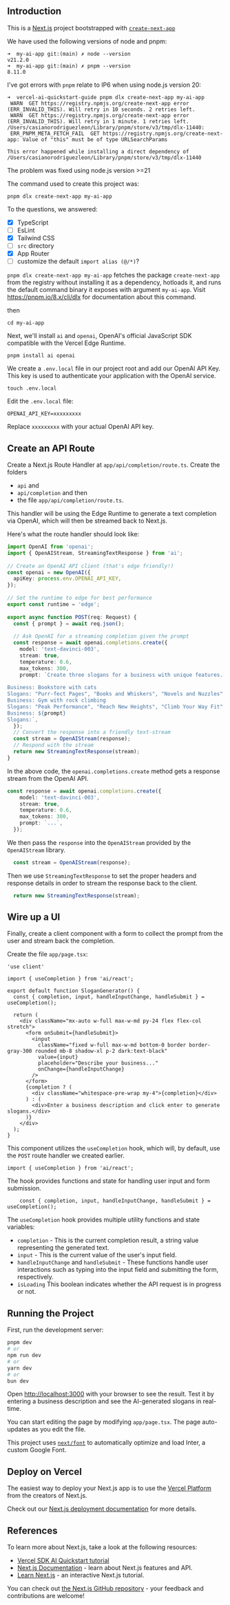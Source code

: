 ## Introduction

This is a [Next.js](https://nextjs.org/) project bootstrapped with [`create-next-app`](https://github.com/vercel/next.js/tree/canary/packages/create-next-app)

We have used the following versions of node and pnpm:

```
➜  my-ai-app git:(main) ✗ node --version
v21.2.0
➜  my-ai-app git:(main) ✗ pnpm --version
8.11.0
```

I've got errors with `pnpm` relate to IP6 when using node.js version 20:

```
➜  vercel-ai-quickstart-guide pnpm dlx create-next-app my-ai-app
 WARN  GET https://registry.npmjs.org/create-next-app error (ERR_INVALID_THIS). Will retry in 10 seconds. 2 retries left.
 WARN  GET https://registry.npmjs.org/create-next-app error (ERR_INVALID_THIS). Will retry in 1 minute. 1 retries left.
/Users/casianorodriguezleon/Library/pnpm/store/v3/tmp/dlx-11440:
 ERR_PNPM_META_FETCH_FAIL  GET https://registry.npmjs.org/create-next-app: Value of "this" must be of type URLSearchParams

This error happened while installing a direct dependency of /Users/casianorodriguezleon/Library/pnpm/store/v3/tmp/dlx-11440
```

The problem was fixed using node.js version >=21


The command used to create this project was:

```
pnpm dlx create-next-app my-ai-app
```

To the questions, we answered:

- [x] TypeScript
- [ ] EsLint
- [x] Tailwind CSS
- [ ] `src` directory
- [x] App Router
- [ ] customize the default `import alias (@/*)`?

`pnpm dlx create-next-app my-ai-app` fetches the package `create-next-app` from the registry without installing it as a dependency, hotloads it, and runs the default command binary it exposes with argument `my-ai-app`. Visit <https://pnpm.io/8.x/cli/dlx> for documentation about this command.

then 
    
``` 
cd my-ai-app
```

Next, we'll install `ai` and `openai`, OpenAI's official JavaScript SDK compatible with the Vercel Edge Runtime.


```
pnpm install ai openai
```

We create a `.env.local` file in our project root and add our OpenAI API Key. This key is used to authenticate your application with the OpenAI service.

```
touch .env.local
```

Edit the `.env.local` file:

```.env
OPENAI_API_KEY=xxxxxxxxx
```

Replace `xxxxxxxxx` with your actual OpenAI API key.

## Create an API Route

Create a Next.js Route Handler at  `app/api/completion/route.ts`. 
Create the folders 
- `api` and 
- `api/completion` and then 
- the file `app/api/completion/route.ts`. 

This handler will be using the Edge Runtime to generate a text completion via OpenAI, which will then be streamed back to Next.js.

Here's what the route handler should look like:

```ts
import OpenAI from 'openai';
import { OpenAIStream, StreamingTextResponse } from 'ai';
 
// Create an OpenAI API client (that's edge friendly!)
const openai = new OpenAI({
  apiKey: process.env.OPENAI_API_KEY,
});
 
// Set the runtime to edge for best performance
export const runtime = 'edge';
 
export async function POST(req: Request) {
  const { prompt } = await req.json();
 
  // Ask OpenAI for a streaming completion given the prompt
  const response = await openai.completions.create({
    model: 'text-davinci-003',
    stream: true,
    temperature: 0.6,
    max_tokens: 300,
    prompt: `Create three slogans for a business with unique features.
 
Business: Bookstore with cats
Slogans: "Purr-fect Pages", "Books and Whiskers", "Novels and Nuzzles"
Business: Gym with rock climbing
Slogans: "Peak Performance", "Reach New Heights", "Climb Your Way Fit"
Business: ${prompt}
Slogans:`,
  });
  // Convert the response into a friendly text-stream
  const stream = OpenAIStream(response);
  // Respond with the stream
  return new StreamingTextResponse(stream);
}
```

In the above code, the `openai.completions.create` method gets a response stream from the OpenAI API. 

```ts
const response = await openai.completions.create({
    model: 'text-davinci-003',
    stream: true,
    temperature: 0.6,
    max_tokens: 300,
    prompt: `...`,
  });
```

We then pass the `response` into the `OpenAIStream` provided by the `OpenAIStream` library. 

```ts
  const stream = OpenAIStream(response);
```

Then we use `StreamingTextResponse` to set the proper headers and response details in order to stream the response back to the client.

```ts
  return new StreamingTextResponse(stream);
```

## Wire up a UI

Finally, create a client component with a form to collect the prompt from the user and stream back the completion.

Create the file `app/page.tsx`:

```tsx
'use client'
 
import { useCompletion } from 'ai/react';
 
export default function SloganGenerator() {
  const { completion, input, handleInputChange, handleSubmit } = useCompletion();
 
  return (
    <div className="mx-auto w-full max-w-md py-24 flex flex-col stretch">
      <form onSubmit={handleSubmit}>
        <input
          className="fixed w-full max-w-md bottom-0 border border-gray-300 rounded mb-8 shadow-xl p-2 dark:text-black"
          value={input}
          placeholder="Describe your business..."
          onChange={handleInputChange}
        />
      </form>
      {completion ? (
        <div className="whitespace-pre-wrap my-4">{completion}</div>
      ) : (
        <div>Enter a business description and click enter to generate slogans.</div>
      )}
    </div>
  );
}
```

This component utilizes the `useCompletion` hook, which will, by default, use the `POST` route handler we created earlier. 

```tsx
import { useCompletion } from 'ai/react';
```

The hook provides functions and state for handling user input and form submission.
    
```tsx
    const { completion, input, handleInputChange, handleSubmit } = useCompletion();
```

The `useCompletion` hook provides multiple utility functions and state variables:

- `completion` - This is the current completion result, a string value representing the generated text.
- `input` - This is the current value of the user's input field.
- `handleInputChange` and `handleSubmit` - These functions handle user interactions such as typing into the input field and submitting the form, respectively.
- `isLoading` This boolean indicates whether the API request is in progress or not.

## Running the Project

First, run the development server:

```bash
pnpm dev
# or
npm run dev
# or
yarn dev
# or
bun dev
```

Open [http://localhost:3000](http://localhost:3000) with your browser to see the result.
Test it by entering a business description and see the AI-generated slogans in real-time.

You can start editing the page by modifying `app/page.tsx`. 
The page auto-updates as you edit the file.

This project uses [`next/font`](https://nextjs.org/docs/basic-features/font-optimization) to automatically optimize and load Inter, a custom Google Font.

## Deploy on Vercel

The easiest way to deploy your Next.js app is to use the [Vercel Platform](https://vercel.com/new?utm_medium=default-template&filter=next.js&utm_source=create-next-app&utm_campaign=create-next-app-readme) from the creators of Next.js.

Check out our [Next.js deployment documentation](https://nextjs.org/docs/deployment) for more details.

## References

To learn more about Next.js, take a look at the following resources:

- [Vercel SDK AI Quickstart tutorial](https://sdk.vercel.ai/docs/getting-started)
- [Next.js Documentation](https://nextjs.org/docs) - learn about Next.js features and API.
- [Learn Next.js](https://nextjs.org/learn) - an interactive Next.js tutorial.

You can check out [the Next.js GitHub repository](https://github.com/vercel/next.js/) - your feedback and contributions are welcome!
